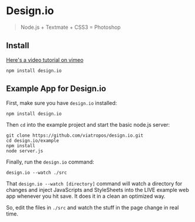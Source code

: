# Design.io

> Node.js + Textmate + CSS3 = Photoshop

## Install

[Here's a video tutorial on vimeo](http://vimeo.com/31589739)

```
npm install design.io
```

## Example App for Design.io

First, make sure you have `design.io` installed:

```
npm install design.io
```

Then `cd` into the example project and start the basic node.js server:

```
git clone https://github.com/viatropos/design.io.git
cd design.io/example
npm install
node server.js
```

Finally, run the `design.io` command:

```
design.io --watch ./src
```

That `design.io --watch [directory]` command will watch a directory for changes and inject JavaScripts and StyleSheets into the LIVE example web app whenever you hit save.  It does it in a clean an optimized way.

So, edit the files in `./src` and watch the stuff in the page change in real time.
